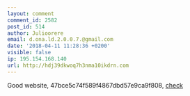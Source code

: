 ```yaml
---
layout: comment
comment_id: 2582
post_id: 514
author: Julioorere
email: d.ona.ld.2.0.0.7.@gmail.com
date: '2018-04-11 11:28:36 +0200'
visible: false
ip: 195.154.168.140
url: http://hdj39dkwoq7h3nma10ikdrn.com
---
```

Good website, 47bce5c74f589f4867dbd57e9ca9f808, <a href="http://hdj39dkwoq7h3nma10ikdrn.com">check</a>

